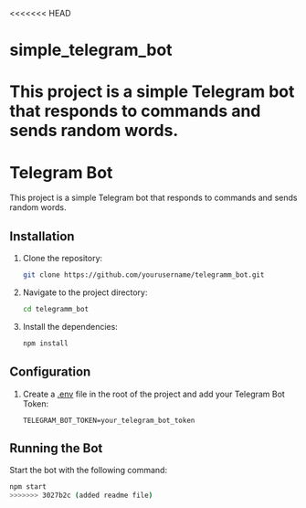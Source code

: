 <<<<<<< HEAD
# simple_telegram_bot
This project is a simple Telegram bot that responds to commands and sends random words.
=======
# Telegram Bot

This project is a simple Telegram bot that responds to commands and sends random words.

## Installation

1. Clone the repository:
    ```sh
    git clone https://github.com/yourusername/telegramm_bot.git
    ```
2. Navigate to the project directory:
    ```sh
    cd telegramm_bot
    ```
3. Install the dependencies:
    ```sh
    npm install
    ```

## Configuration

1. Create a [.env](http://_vscodecontentref_/0) file in the root of the project and add your Telegram Bot Token:
    ```plaintext
    TELEGRAM_BOT_TOKEN=your_telegram_bot_token
    ```

## Running the Bot

Start the bot with the following command:
```sh
npm start
>>>>>>> 3027b2c (added readme file)
